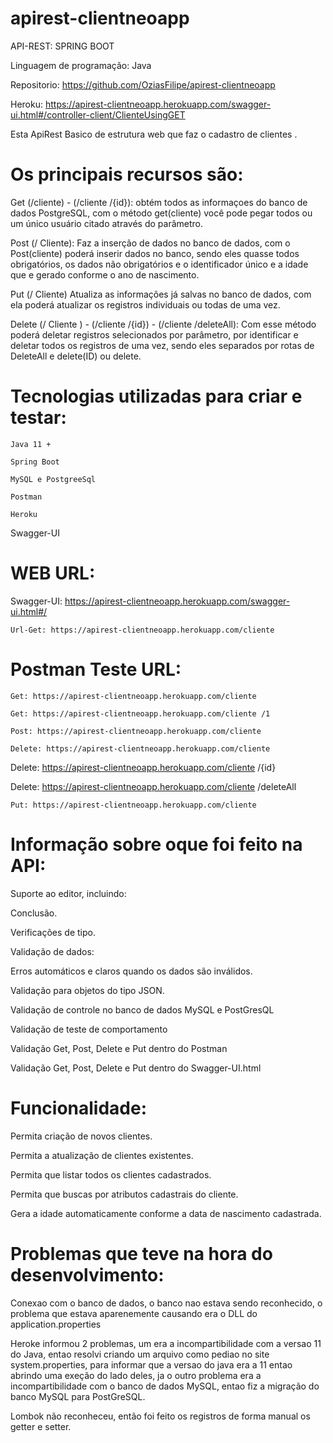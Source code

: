 # apirest-clientneoapp

API-REST: SPRING BOOT 

Linguagem de programação: Java 

Repositorio: https://github.com/OziasFilipe/apirest-clientneoapp 

Heroku: https://apirest-clientneoapp.herokuapp.com/swagger-ui.html#/controller-client/ClienteUsingGET 

 

Esta ApiRest Basico de estrutura web que faz o cadastro de clientes . 

# Os principais recursos são: 

 

Get (/cliente)  - (/cliente /{id}):                                       				obtém todos as informaçoes do banco de dados PostgreSQL, com o método get(cliente)  você pode pegar todos ou um único usuário citado através do parâmetro. 

 

Post (/ Cliente): 								Faz a inserção de dados no banco de dados, com o Post(cliente) poderá inserir dados no banco, sendo eles quasse todos obrigatórios, os dados não obrigatórios e o identificador único e a idade que e gerado conforme o ano de nascimento. 

 

Put (/ Cliente)  									Atualiza as informações já salvas no banco de dados, com ela poderá atualizar  os registros individuais ou todas de uma vez. 

 

Delete (/ Cliente ) - (/cliente /{id}) - (/cliente /deleteAll): 	Com esse método poderá deletar registros selecionados por parâmetro, por identificar e  deletar todos os registros de uma vez, sendo eles separados por rotas de DeleteAll e delete(ID) ou delete.   

	 

# Tecnologias utilizadas para criar e testar:

	 

	Java 11 +  

	Spring Boot 

	MySQL e PostgreeSql  

	Postman  

	Heroku 

Swagger-UI 

 

# WEB URL: 

	 

Swagger-UI: https://apirest-clientneoapp.herokuapp.com/swagger-ui.html#/ 

	Url-Get: https://apirest-clientneoapp.herokuapp.com/cliente 

 

# Postman Teste URL:  

	Get: https://apirest-clientneoapp.herokuapp.com/cliente 

	Get: https://apirest-clientneoapp.herokuapp.com/cliente /1 

	Post: https://apirest-clientneoapp.herokuapp.com/cliente 

	Delete: https://apirest-clientneoapp.herokuapp.com/cliente 

Delete: https://apirest-clientneoapp.herokuapp.com/cliente /{id} 

Delete: https://apirest-clientneoapp.herokuapp.com/cliente /deleteAll 

	Put: https://apirest-clientneoapp.herokuapp.com/cliente 

 

 

# Informação sobre oque foi feito  na API:

Suporte ao editor, incluindo: 

Conclusão. 

Verificações de tipo. 

Validação de dados: 

Erros automáticos e claros quando os dados são inválidos. 

Validação para objetos do tipo JSON. 

Validação de controle no banco de dados MySQL e PostGresQL 

Validação de teste de comportamento 

Validação Get, Post, Delete e Put dentro do Postman  

Validação Get, Post, Delete e Put dentro do Swagger-UI.html 

 

 

 

 

# Funcionalidade:  

Permita criação de novos clientes.   

Permita a atualização de clientes existentes.   

Permita que listar todos os clientes cadastrados.  

Permita que buscas por atributos cadastrais do cliente.   

Gera a idade automaticamente conforme a data de nascimento cadastrada. 

 

 

# Problemas que teve na hora do desenvolvimento:

 

Conexao com o banco de dados, o banco nao estava sendo reconhecido, o problema que estava aparenemente causando era o DLL do application.properties 

 

Heroke informou 2 problemas, um era a incompartibilidade com a versao 11 do Java, entao resolvi criando um arquivo como pediao no site system.properties, para informar que a versao do java era a 11 entao abrindo uma exeção do lado deles, ja o outro problema era a incompartibilidade com o banco de dados MySQL, entao fiz a migração do banco MySQL para PostGreSQL. 

Lombok não reconheceu, então foi feito os registros de forma manual os getter e setter. 
